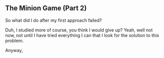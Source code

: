 ## The Minion Game (Part 2)

So what did I do after my first approach failed?

Duh, I studied more of course, you think I would give up? Yeah, well not now, not until I have tried everything I can that I look for the solution to this problem.

Anyway, 

